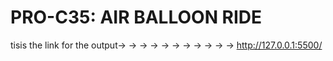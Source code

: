 # PRO-C35: AIR BALLOON RIDE
tisis the link for the output→ → → → → → → → → → → http://127.0.0.1:5500/
